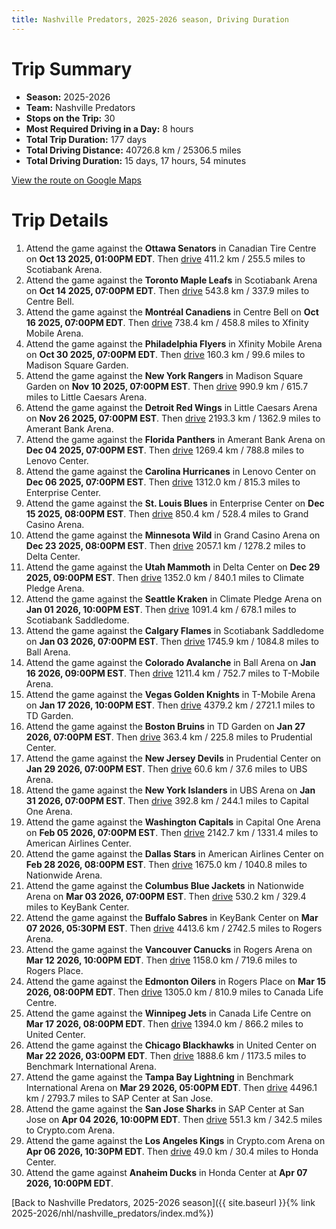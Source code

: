 ```yaml
---
title: Nashville Predators, 2025-2026 season, Driving Duration
---
```


# Trip Summary
- **Season:** 2025-2026
- **Team:** Nashville Predators
- **Stops on the Trip:** 30
- **Most Required Driving in a Day:** 8 hours
- **Total Trip Duration:** 177 days
- **Total Driving Distance:** 40726.8 km / 25306.5 miles
- **Total Driving Duration:** 15 days, 17 hours, 54 minutes

[View the route on Google Maps](https://www.google.com/maps/dir/Canadian+Tire+Centre+Ottawa/Scotiabank+Arena+Toronto/Centre+Bell+Montréal/Xfinity+Mobile+Arena+Philadelphia/Madison+Square+Garden+New+York/Little+Caesars+Arena+Detroit/Amerant+Bank+Arena+Florida/Lenovo+Center+Carolina/Enterprise+Center+St.+Louis/Grand+Casino+Arena+Minnesota/Delta+Center+Utah/Climate+Pledge+Arena+Seattle/Scotiabank+Saddledome+Calgary/Ball+Arena+Colorado/T-Mobile+Arena+Vegas/TD+Garden+Boston/Prudential+Center+New+Jersey/UBS+Arena+New+York/Capital+One+Arena+Washington/American+Airlines+Center+Dallas/Nationwide+Arena+Columbus/KeyBank+Center+Buffalo/Rogers+Arena+Vancouver/Rogers+Place+Edmonton/Canada+Life+Centre+Winnipeg/United+Center+Chicago/Benchmark+International+Arena+Tampa+Bay/SAP+Center+at+San+Jose+San+Jose/Crypto.com+Arena+Los+Angeles/Honda+Center+Anaheim)

# Trip Details
1. Attend the game against the **Ottawa Senators** in Canadian Tire Centre on **Oct 13 2025, 01:00PM EDT**. Then [drive](https://www.google.com/maps/dir/Canadian+Tire+Centre+Ottawa/Scotiabank+Arena+Toronto) 411.2 km / 255.5 miles to Scotiabank Arena.
2. Attend the game against the **Toronto Maple Leafs** in Scotiabank Arena on **Oct 14 2025, 07:00PM EDT**. Then [drive](https://www.google.com/maps/dir/Scotiabank+Arena+Toronto/Centre+Bell+Montréal) 543.8 km / 337.9 miles to Centre Bell.
3. Attend the game against the **Montréal Canadiens** in Centre Bell on **Oct 16 2025, 07:00PM EDT**. Then [drive](https://www.google.com/maps/dir/Centre+Bell+Montréal/Xfinity+Mobile+Arena+Philadelphia) 738.4 km / 458.8 miles to Xfinity Mobile Arena.
4. Attend the game against the **Philadelphia Flyers** in Xfinity Mobile Arena on **Oct 30 2025, 07:00PM EDT**. Then [drive](https://www.google.com/maps/dir/Xfinity+Mobile+Arena+Philadelphia/Madison+Square+Garden+New+York) 160.3 km / 99.6 miles to Madison Square Garden.
5. Attend the game against the **New York Rangers** in Madison Square Garden on **Nov 10 2025, 07:00PM EST**. Then [drive](https://www.google.com/maps/dir/Madison+Square+Garden+New+York/Little+Caesars+Arena+Detroit) 990.9 km / 615.7 miles to Little Caesars Arena.
6. Attend the game against the **Detroit Red Wings** in Little Caesars Arena on **Nov 26 2025, 07:00PM EST**. Then [drive](https://www.google.com/maps/dir/Little+Caesars+Arena+Detroit/Amerant+Bank+Arena+Florida) 2193.3 km / 1362.9 miles to Amerant Bank Arena.
7. Attend the game against the **Florida Panthers** in Amerant Bank Arena on **Dec 04 2025, 07:00PM EST**. Then [drive](https://www.google.com/maps/dir/Amerant+Bank+Arena+Florida/Lenovo+Center+Carolina) 1269.4 km / 788.8 miles to Lenovo Center.
8. Attend the game against the **Carolina Hurricanes** in Lenovo Center on **Dec 06 2025, 07:00PM EST**. Then [drive](https://www.google.com/maps/dir/Lenovo+Center+Carolina/Enterprise+Center+St.+Louis) 1312.0 km / 815.3 miles to Enterprise Center.
9. Attend the game against the **St. Louis Blues** in Enterprise Center on **Dec 15 2025, 08:00PM EST**. Then [drive](https://www.google.com/maps/dir/Enterprise+Center+St.+Louis/Grand+Casino+Arena+Minnesota) 850.4 km / 528.4 miles to Grand Casino Arena.
10. Attend the game against the **Minnesota Wild** in Grand Casino Arena on **Dec 23 2025, 08:00PM EST**. Then [drive](https://www.google.com/maps/dir/Grand+Casino+Arena+Minnesota/Delta+Center+Utah) 2057.1 km / 1278.2 miles to Delta Center.
11. Attend the game against the **Utah Mammoth** in Delta Center on **Dec 29 2025, 09:00PM EST**. Then [drive](https://www.google.com/maps/dir/Delta+Center+Utah/Climate+Pledge+Arena+Seattle) 1352.0 km / 840.1 miles to Climate Pledge Arena.
12. Attend the game against the **Seattle Kraken** in Climate Pledge Arena on **Jan 01 2026, 10:00PM EST**. Then [drive](https://www.google.com/maps/dir/Climate+Pledge+Arena+Seattle/Scotiabank+Saddledome+Calgary) 1091.4 km / 678.1 miles to Scotiabank Saddledome.
13. Attend the game against the **Calgary Flames** in Scotiabank Saddledome on **Jan 03 2026, 07:00PM EST**. Then [drive](https://www.google.com/maps/dir/Scotiabank+Saddledome+Calgary/Ball+Arena+Colorado) 1745.9 km / 1084.8 miles to Ball Arena.
14. Attend the game against the **Colorado Avalanche** in Ball Arena on **Jan 16 2026, 09:00PM EST**. Then [drive](https://www.google.com/maps/dir/Ball+Arena+Colorado/T-Mobile+Arena+Vegas) 1211.4 km / 752.7 miles to T-Mobile Arena.
15. Attend the game against the **Vegas Golden Knights** in T-Mobile Arena on **Jan 17 2026, 10:00PM EST**. Then [drive](https://www.google.com/maps/dir/T-Mobile+Arena+Vegas/TD+Garden+Boston) 4379.2 km / 2721.1 miles to TD Garden.
16. Attend the game against the **Boston Bruins** in TD Garden on **Jan 27 2026, 07:00PM EST**. Then [drive](https://www.google.com/maps/dir/TD+Garden+Boston/Prudential+Center+New+Jersey) 363.4 km / 225.8 miles to Prudential Center.
17. Attend the game against the **New Jersey Devils** in Prudential Center on **Jan 29 2026, 07:00PM EST**. Then [drive](https://www.google.com/maps/dir/Prudential+Center+New+Jersey/UBS+Arena+New+York) 60.6 km / 37.6 miles to UBS Arena.
18. Attend the game against the **New York Islanders** in UBS Arena on **Jan 31 2026, 07:00PM EST**. Then [drive](https://www.google.com/maps/dir/UBS+Arena+New+York/Capital+One+Arena+Washington) 392.8 km / 244.1 miles to Capital One Arena.
19. Attend the game against the **Washington Capitals** in Capital One Arena on **Feb 05 2026, 07:00PM EST**. Then [drive](https://www.google.com/maps/dir/Capital+One+Arena+Washington/American+Airlines+Center+Dallas) 2142.7 km / 1331.4 miles to American Airlines Center.
20. Attend the game against the **Dallas Stars** in American Airlines Center on **Feb 28 2026, 08:00PM EST**. Then [drive](https://www.google.com/maps/dir/American+Airlines+Center+Dallas/Nationwide+Arena+Columbus) 1675.0 km / 1040.8 miles to Nationwide Arena.
21. Attend the game against the **Columbus Blue Jackets** in Nationwide Arena on **Mar 03 2026, 07:00PM EST**. Then [drive](https://www.google.com/maps/dir/Nationwide+Arena+Columbus/KeyBank+Center+Buffalo) 530.2 km / 329.4 miles to KeyBank Center.
22. Attend the game against the **Buffalo Sabres** in KeyBank Center on **Mar 07 2026, 05:30PM EST**. Then [drive](https://www.google.com/maps/dir/KeyBank+Center+Buffalo/Rogers+Arena+Vancouver) 4413.6 km / 2742.5 miles to Rogers Arena.
23. Attend the game against the **Vancouver Canucks** in Rogers Arena on **Mar 12 2026, 10:00PM EDT**. Then [drive](https://www.google.com/maps/dir/Rogers+Arena+Vancouver/Rogers+Place+Edmonton) 1158.0 km / 719.6 miles to Rogers Place.
24. Attend the game against the **Edmonton Oilers** in Rogers Place on **Mar 15 2026, 08:00PM EDT**. Then [drive](https://www.google.com/maps/dir/Rogers+Place+Edmonton/Canada+Life+Centre+Winnipeg) 1305.0 km / 810.9 miles to Canada Life Centre.
25. Attend the game against the **Winnipeg Jets** in Canada Life Centre on **Mar 17 2026, 08:00PM EDT**. Then [drive](https://www.google.com/maps/dir/Canada+Life+Centre+Winnipeg/United+Center+Chicago) 1394.0 km / 866.2 miles to United Center.
26. Attend the game against the **Chicago Blackhawks** in United Center on **Mar 22 2026, 03:00PM EDT**. Then [drive](https://www.google.com/maps/dir/United+Center+Chicago/Benchmark+International+Arena+Tampa+Bay) 1888.6 km / 1173.5 miles to Benchmark International Arena.
27. Attend the game against the **Tampa Bay Lightning** in Benchmark International Arena on **Mar 29 2026, 05:00PM EDT**. Then [drive](https://www.google.com/maps/dir/Benchmark+International+Arena+Tampa+Bay/SAP+Center+at+San+Jose+San+Jose) 4496.1 km / 2793.7 miles to SAP Center at San Jose.
28. Attend the game against the **San Jose Sharks** in SAP Center at San Jose on **Apr 04 2026, 10:00PM EDT**. Then [drive](https://www.google.com/maps/dir/SAP+Center+at+San+Jose+San+Jose/Crypto.com+Arena+Los+Angeles) 551.3 km / 342.5 miles to Crypto.com Arena.
29. Attend the game against the **Los Angeles Kings** in Crypto.com Arena on **Apr 06 2026, 10:30PM EDT**. Then [drive](https://www.google.com/maps/dir/Crypto.com+Arena+Los+Angeles/Honda+Center+Anaheim) 49.0 km / 30.4 miles to Honda Center.
30. Attend the game against **Anaheim Ducks** in Honda Center at **Apr 07 2026, 10:00PM EDT**.

[Back to Nashville Predators, 2025-2026 season]({{ site.baseurl }}{% link 2025-2026/nhl/nashville_predators/index.md%})
